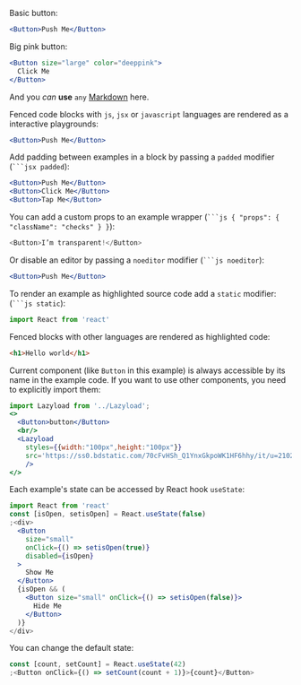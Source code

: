 Basic button:

```jsx
<Button>Push Me</Button>
```

Big pink button:

```jsx
<Button size="large" color="deeppink">
  Click Me
</Button>
```

And you _can_ **use** `any` [Markdown](http://daringfireball.net/projects/markdown/) here.

Fenced code blocks with `js`, `jsx` or `javascript` languages are rendered as a interactive playgrounds:

```jsx
<Button>Push Me</Button>
```

Add padding between examples in a block by passing a `padded` modifier (` ```jsx padded `):

```jsx padded
<Button>Push Me</Button>
<Button>Click Me</Button>
<Button>Tap Me</Button>
```

You can add a custom props to an example wrapper (` ```js { "props": { "className": "checks" } } `):

```js { "props": { "className": "checks" } }
<Button>I’m transparent!</Button>
```

Or disable an editor by passing a `noeditor` modifier (` ```js noeditor `):

```jsx noeditor
<Button>Push Me</Button>
```

To render an example as highlighted source code add a `static` modifier: (` ```js static `):

```js static
import React from 'react'
```

Fenced blocks with other languages are rendered as highlighted code:

```html
<h1>Hello world</h1>
```

Current component (like `Button` in this example) is always accessible by its name in the example code. If you want to use other components, you need to explicitly import them:

```jsx
import Lazyload from '../Lazyload';
<>
  <Button>button</Button>
  <br/>
  <Lazyload 
    styles={{width:"100px",height:"100px"}}
    src='https://ss0.bdstatic.com/70cFvHSh_Q1YnxGkpoWK1HF6hhy/it/u=2102578530,3462366934&fm=26&gp=0.jpg' 
    />
</>
```

Each example's state can be accessed by React hook `useState`:


```jsx
import React from 'react'
const [isOpen, setisOpen] = React.useState(false)
;<div>
  <Button
    size="small"
    onClick={() => setisOpen(true)}
    disabled={isOpen}
  >
    Show Me
  </Button>
  {isOpen && (
    <Button size="small" onClick={() => setisOpen(false)}>
      Hide Me
    </Button>
  )}
</div>
```

You can change the default state:

```jsx
const [count, setCount] = React.useState(42)
;<Button onClick={() => setCount(count + 1)}>{count}</Button>
```

